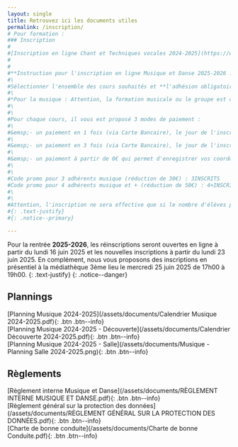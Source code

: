 ```yaml
---
layout: single
title: Retrouvez ici les documents utiles
permalink: /inscription/
# Pour formation :
### Inscription
#
#[Inscription en ligne Chant et Techniques vocales 2024-2025](https://www.helloasso.com/associations/association-musique-et-danse-de-pont-saint-martin/adhesions/inscription-chant-2024-2025-martipontains){: .btn .btn--info}
#
#
#**Instruction pour l'inscription en ligne Musique et Danse 2025-2026 :**
#\
#Sélectionner l'ensemble des cours souhaités et **l'adhésion obligatoire par famille** à Association Musique et Danse de 16€.
#\
#*Pour la musique : Attention, la formation musicale ou le groupe est obligatoire entre 7 ans et 15 ans.*
#\
#\
#Pour chaque cours, il vous est proposé 3 modes de paiement :
#\
#&emsp;- un paiement en 1 fois (via Carte Bancaire), le jour de l'inscription en ligne.
#\
#&emsp;- un paiement en 3 fois (via Carte Bancaire), le jour de l'inscription en ligne, le 10 octobre et le 10 novembre.
#\
#&emsp;- un paiement à partir de 0€ qui permet d'enregistrer vos coordonnées. Le solde sera à régler lors des permanences de réinscription (mercredi 25 juin de 17h00 à 19h00 au 3ième Lieu) (Forum des associations samedi 7 septembre de 10h00 à 12h00 à l'Origami). En choisissant ce mode d'inscription, vous pourrez utiliser le mode de paiement de votre choix lors des permanences (chèque, espèces, chèques vacances).
#\
#\
#Code promo pour 3 adhérents musique (réduction de 30€) : 3INSCRITS
#Code promo pour 4 adhérents musique et + (réduction de 50€) : 4+INSCRITS
#\
#\
#Attention, l'inscription ne sera effective que si le nombre d'élèves par cours est suffisant et dans la limite du nombre de places disponibles sur chaque créneau. Par ailleurs, elle ne sera définitive qu'une fois le règlement intégral de la cotisation et des frais d'inscription réceptionnés par l'association.
#{: .text-justify}
#{: .notice--primary}

---
```


Pour la rentrée **2025-2026**, les réinscriptions seront ouvertes en ligne à partir du lundi 16 juin 2025 et les nouvelles inscriptions à partir du lundi 23 juin 2025. 
En complément, nous vous proposons des inscriptions en présentiel à la médiathèque 3ème lieu le mercredi 25 juin 2025 de 17h00 à 19h00.
{: .text-justify}
{: .notice--danger}

## Plannings

[Planning Musique 2024-2025](/assets/documents/Calendrier Musique 2024-2025.pdf){: .btn .btn--info}
\
[Planning Musique 2024-2025 - Découverte](/assets/documents/Calendrier Découverte 2024-2025.pdf){: .btn .btn--info}
\
[Planning Musique 2024-2025 - Salle](/assets/documents/Musique - Planning Salle 2024-2025.png){: .btn .btn--info}

## Règlements

[Règlement interne Musique et Danse](/assets/documents/RÈGLEMENT INTERNE MUSIQUE ET DANSE.pdf){: .btn .btn--info}
\
[Règlement général sur la protection des données](/assets/documents/RÈGLEMENT GÉNÉRAL SUR LA PROTECTION DES DONNÉES.pdf){: .btn .btn--info}
\
[Charte de bonne conduite](/assets/documents/Charte de bonne Conduite.pdf){: .btn .btn--info}
